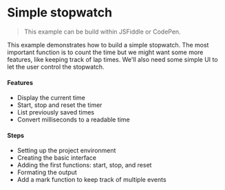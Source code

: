 # Simple stopwatch
> This example can be build within JSFiddle or CodePen.

This example demonstrates how to build a simple stopwatch. The most important function is to count the time but we might want some more features, like keeping track of lap times. We'll also need some simple UI to let the user control the stopwatch. 

#### Features
* Display the current time
* Start, stop and reset the timer
* List previously saved times
* Convert milliseconds to a readable time

#### Steps
* Setting up the project environment
* Creating the basic interface
* Adding the first functions: start, stop, and reset
* Formating the output
* Add a mark function to keep track of multiple events
